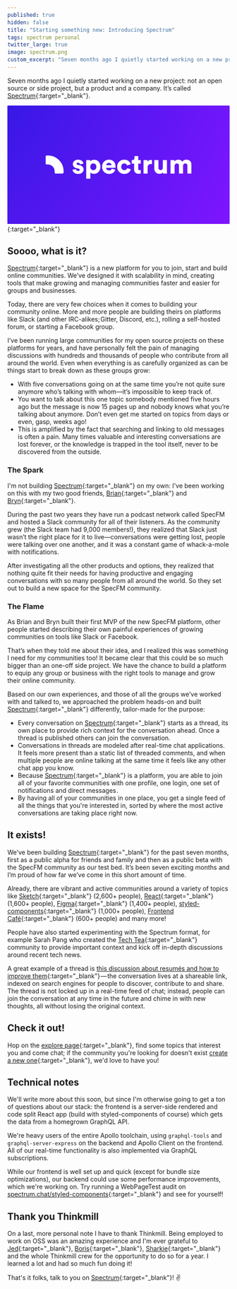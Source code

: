 ```yaml
---
published: true
hidden: false
title: "Starting something new: Introducing Spectrum"
tags: spectrum personal
twitter_large: true
image: spectrum.png
custom_excerpt: "Seven months ago I quietly started working on a new project: not an open source or side project, but a product and a company. Say hello to Spectrum!"
---
```


Seven months ago I quietly started working on a new project: not an open source or side project, but a product and a company. It’s called [Spectrum](https://spectrum.chat){:target="_blank"}.

[![Spectrum](/img/spectrum.png)](https://spectrum.chat){:target="_blank"}

## Soooo, what is it?

[Spectrum](https://spectrum.chat){:target="_blank"} is a new platform for you to join, start and build online communities. We’ve designed it with scalability in mind, creating tools that make growing and managing communities faster and easier for groups and businesses.

Today, there are very few choices when it comes to building your community online. More and more people are building theirs on platforms like Slack (and other IRC-alikes; Gitter, Discord, etc.), rolling a self-hosted forum, or starting a Facebook group.

I’ve been running large communities for my open source projects on these platforms for years, and have personally felt the pain of managing discussions with hundreds and thousands of people who contribute from all around the world. Even when everything is as carefully organized as can be things start to break down as these groups grow:

- With five conversations going on at the same time you’re not quite sure anymore who’s talking with whom—it’s impossible to keep track of.
- You want to talk about this one topic somebody mentioned five hours ago but the message is now 15 pages up and nobody knows what you’re talking about anymore. Don’t even get me started on topics from days or even, gasp, weeks ago!
- This is amplified by the fact that searching and linking to old messages is often a pain. Many times valuable and interesting conversations are lost forever, or the knowledge is trapped in the tool itself, never to be discovered from the outside.

### The Spark


I'm not building [Spectrum](https://spectrum.chat){:target="_blank"} on my own: I've been working on this with my two good friends, [Brian](https://twitter.com/brian_lovin){:target="_blank"} and [Bryn](https://twitter.com/uberbryn){:target="_blank"}.

During the past two years they have run a podcast network called SpecFM and hosted a Slack community for all of their listeners. As the community grew (the Slack team had 9,000 members!), they realized that Slack just wasn’t the right place for it to live—conversations were getting lost, people were talking over one another, and it was a constant game of whack-a-mole with notifications.

After investigating all the other products and options, they realized that nothing quite fit their needs for having productive and engaging conversations with so many people from all around the world. So they set out to build a new space for the SpecFM community.

### The Flame

As Brian and Bryn built their first MVP of the new SpecFM platform, other people started describing their own painful experiences of growing communities on tools like Slack or Facebook.

That’s when they told me about their idea, and I realized this was something I need for my communities too! It became clear that this could be so much bigger than an one-off side project. We have the chance to build a platform to equip any group or business with the right tools to manage and grow their online community.

Based on our own experiences, and those of all the groups we’ve worked with and talked to, we approached the problem heads-on and built [Spectrum](https://spectrum.chat){:target="_blank"} differently, tailor-made for the purpose:

- Every conversation on [Spectrum](https://spectrum.chat){:target="_blank"} starts as a thread, its own place to provide rich context for the conversation ahead. Once a thread is published others can join the conversation.
- Conversations in threads are modeled after real-time chat applications. It feels more present than a static list of threaded comments, and when multiple people are online talking at the same time it feels like any other chat app you know.
- Because [Spectrum](https://spectrum.chat){:target="_blank"} is a platform, you are able to join all of your favorite communities with one profile, one login, one set of notifications and direct messages .
- By having all of your communities in one place, you get a single feed of all the things that you're interested in, sorted by where the most active conversations are taking place right now.

## It exists!

We’ve been building [Spectrum](https://spectrum.chat){:target="_blank"} for the past seven months, first as a public alpha for friends and family and then as a public beta with the SpecFM community as our test bed. It’s been seven exciting months and I’m proud of how far we’ve come in this short amount of time.

Already, there are vibrant and active communities around a variety of topics like [Sketch](https://spectrum.chat/sketch){:target="_blank"} (2,600+ people), [React](https://spectrum.chat/react){:target="_blank"} (1,600+ people), [Figma](https://spectrum.chat/figma){:target="_blank"} (1,400+ people), [styled-components](https://spectrum.chat/styled-components){:target="_blank"} (1,000+ people), [Frontend Café](https://spectrum.chat/frontend){:target="_blank"} (600+ people) and many more!

People have also started experimenting with the Spectrum format, for example Sarah Pang who created the [Tech Tea](https://spectrum.chat/tech-tea){:target="_blank"} community to provide important context and kick off in-depth discussions around recent tech news.

A great example of a thread is [this discussion about resumés and how to improve them](https://spectrum.chat/thread/5f5c1db7-8280-497e-a7ea-17e4ea265a4c){:target="_blank"} — the conversation lives at a shareable link, indexed on search engines for people to discover, contribute to and share. The thread is not locked up in a real-time feed of chat; instead, people can join the conversation at any time in the future and chime in with new thoughts, all without losing the original context.

## Check it out!

Hop on the [explore page](https://spectrum.chat/explore){:target="_blank"}, find some topics that interest you and come chat; if the community you're looking for doesn't exist [create a new one](https://spectrum.chat/new/community){:target="_blank"}, we'd love to have you!

## Technical notes

We'll write more about this soon, but since I'm otherwise going to get a ton of questions about our stack: the frontend is a server-side rendered and code split React app (build with styled-components of course) which gets the data from a homegrown GraphQL API.

We're heavy users of the entire Apollo toolchain, using `graphql-tools` and `graphql-server-express` on the backend and Apollo Client on the frontend. All of our real-time functionality is also implemented via GraphQL subscriptions.

While our frontend is well set up and quick (except for bundle size optimizations), our backend could use some performance improvements, which we're working on. Try running a WebPageTest audit on [spectrum.chat/styled-components](https://spectrum.chat/styled-components){:target="_blank"} and see for yourself!

## Thank you Thinkmill

On a last, more personal note I have to thank Thinkmill. Being employed to work on OSS was an amazing experience and I'm ever grateful to [Jed](https://twitter.com/JedWatson){:target="_blank"}, [Boris](https://twitter.com/BorisBozic){:target="_blank"}, [Sharkie](https://twitter.com/twalve){:target="_blank"} and the whole Thinkmill crew for the opportunity to do so for a year. I learned a lot and had so much fun doing it!

That's it folks, talk to you on [Spectrum](https://spectrum.chat){:target="_blank"}! ✌️
